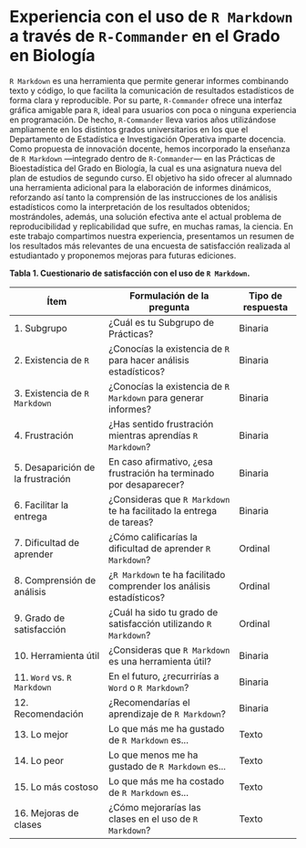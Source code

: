 # Experiencia con el uso de `R Markdown` a través de `R-Commander` en el Grado en Biología

`R Markdown` es una herramienta que permite generar informes combinando texto y código, lo que facilita la comunicación de resultados estadísticos de forma clara y reproducible. Por su parte, `R-Commander` ofrece una interfaz gráfica amigable para `R`, ideal para usuarios con poca o ninguna experiencia en programación. De hecho, `R-Commander` lleva varios años utilizándose ampliamente en los distintos grados universitarios en los que el Departamento de Estadística e Investigación Operativa imparte docencia. Como propuesta de innovación docente, hemos incorporado la enseñanza de `R Markdown` —integrado dentro de `R-Commander`— en las Prácticas de Bioestadística del Grado en Biología, la cual es una asignatura nueva del plan de estudios de segundo curso. El objetivo ha sido ofrecer al alumnado una herramienta adicional para la elaboración de informes dinámicos, reforzando así tanto la comprensión de las instrucciones de los análisis estadísticos como la interpretación de los resultados obtenidos; mostrándoles, además, una solución efectiva ante el actual problema de reproducibilidad y replicabilidad que sufre, en muchas ramas, la ciencia. En este trabajo compartimos nuestra experiencia, presentamos un resumen de los resultados más relevantes de una encuesta de satisfacción realizada al estudiantado y proponemos mejoras para futuras ediciones.

**Tabla 1. Cuestionario de satisfacción con el uso de `R Markdown`.**

| Ítem | Formulación de la pregunta                                                                 | Tipo de respuesta |
|------|----------------------------------------------------------------------------------------------|-------------------|
| 1. Subgrupo | ¿Cuál es tu Subgrupo de Prácticas?                                                       | Binaria           |
| 2. Existencia de `R` | ¿Conocías la existencia de `R` para hacer análisis estadísticos?                | Binaria           |
| 3. Existencia de `R Markdown` | ¿Conocías la existencia de `R Markdown` para generar informes?         | Binaria           |
| 4. Frustración | ¿Has sentido frustración mientras aprendías `R Markdown`?                             | Binaria           |
| 5. Desaparición de la frustración | En caso afirmativo, ¿esa frustración ha terminado por desaparecer? | Binaria           |
| 6. Facilitar la entrega | ¿Consideras que `R Markdown` te ha facilitado la entrega de tareas?          | Binaria           |
| 7. Dificultad de aprender | ¿Cómo calificarías la dificultad de aprender `R Markdown`?                 | Ordinal           |
| 8. Comprensión de análisis | ¿`R Markdown` te ha facilitado comprender los análisis estadísticos?      | Ordinal           |
| 9. Grado de satisfacción | ¿Cuál ha sido tu grado de satisfacción utilizando `R Markdown`?             | Ordinal           |
| 10. Herramienta útil | ¿Consideras que `R Markdown` es una herramienta útil?                           | Binaria           |
| 11. `Word` vs. `R Markdown` | En el futuro, ¿recurrirías a `Word` o `R Markdown`?                      | Binaria           |
| 12. Recomendación | ¿Recomendarías el aprendizaje de `R Markdown`?                                     | Binaria           |
| 13. Lo mejor | Lo que más me ha gustado de `R Markdown` es...                                          | Texto             |
| 14. Lo peor | Lo que menos me ha gustado de `R Markdown` es...                                         | Texto             |
| 15. Lo más costoso | Lo que más me ha costado de `R Markdown` es...                                    | Texto             |
| 16. Mejoras de clases | ¿Cómo mejorarías las clases en el uso de `R Markdown`?                         | Texto             |
